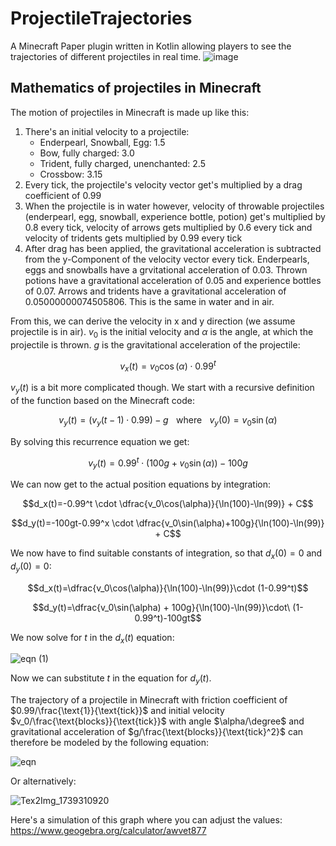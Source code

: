 # ProjectileTrajectories
A Minecraft Paper plugin written in Kotlin allowing players to see the trajectories of different projectiles in real time.
![image](https://user-images.githubusercontent.com/44951826/177647850-74c5b76f-50d9-4b0a-9c77-ac13dc90108a.png)

## Mathematics of projectiles in Minecraft

The motion of projectiles in Minecraft is made up like this:
1. There's an initial velocity to a projectile:
   - Enderpearl, Snowball, Egg: 1.5
   - Bow, fully charged: 3.0
   - Trident, fully charged, unenchanted: 2.5
   - Crossbow: 3.15
2. Every tick, the projectile's velocity vector get's multiplied by a drag coefficient of 0.99
3. When the projectile is in water however, velocity of throwable projectiles (enderpearl, egg, snowball, experience bottle, potion) get's multiplied by 0.8 every tick, velocity of arrows gets multiplied by 0.6 every tick and velocity of tridents gets multiplied by 0.99 every tick
4. After drag has been applied, the gravitational acceleration is subtracted from the y-Component of the velocity vector every tick. Enderpearls, eggs and snowballs have a grvitational acceleration of 0.03. Thrown potions have a gravitational acceleration of 0.05 and experience bottles of 0.07. Arrows and tridents have a gravitational acceleration of 0.05000000074505806. This is the same in water and in air.

From this, we can derive the velocity in x and y direction (we assume projectile is in air). $v_0$ is the initial velocity and $\alpha$ is the angle, at which the projectile is thrown. $g$ is the gravitational acceleration of the projectile:

$$v_x(t)=v_0\cos(\alpha)\cdot 0.99^t$$

$v_y(t)$ is a bit more complicated though. We start with a recursive definition of the function based on the Minecraft code:

$$v_y(t)=(v_y(t-1)\cdot 0.99)-g \hspace{10pt} \text{where} \hspace{10pt} v_y(0)=v_0\sin(\alpha)$$

By solving this recurrence equation we get:

$$v_y(t)=0.99^t \cdot (100g+v_0\sin(\alpha))-100g$$

We can now get to the actual position equations by integration:

$$d_x(t)=-0.99^t \cdot \dfrac{v_0\cos(\alpha)}{\ln(100)-\ln(99)} + C$$

$$d_y(t)=-100gt-0.99^x \cdot \dfrac{v_0\sin(\alpha)+100g}{\ln(100)-\ln(99)} + C$$

We now have to find suitable constants of integration, so that $d_x(0)=0$ and $d_y(0)=0$:

$$d_x(t)=\dfrac{v_0\cos(\alpha)}{\ln(100)-\ln(99)}\cdot (1-0.99^t)$$

$$d_y(t)=\dfrac{v_0\sin(\alpha) + 100g}{\ln(100)-\ln(99)}\cdot\ (1-0.99^t)-100gt$$

We now solve for $t$ in the $d_x(t)$ equation:

![eqn (1)](https://github.com/user-attachments/assets/5c68f559-863d-4456-a7d5-e04c0600c3d7)

Now we can substitute $t$ in the equation for $d_y(t)$.

The trajectory of a projectile in Minecraft with friction coefficient of $0.99/\frac{\text{1}}{\text{tick}}$ and
initial velocity $v_0/\frac{\text{blocks}}{\text{tick}}$ with angle $\alpha/\degree$ and gravitational acceleration of $g/\frac{\text{blocks}}{\text{tick}^2}$ can therefore be modeled by the following equation:

![eqn](https://github.com/user-attachments/assets/90f90705-a870-4f11-906d-dd858ef0584b)

Or alternatively:

![Tex2Img_1739310920](https://github.com/user-attachments/assets/03b06581-fad4-49cc-ae6d-c424aacf6ccd)

Here's a simulation of this graph where you can adjust the values: https://www.geogebra.org/calculator/awvet877
